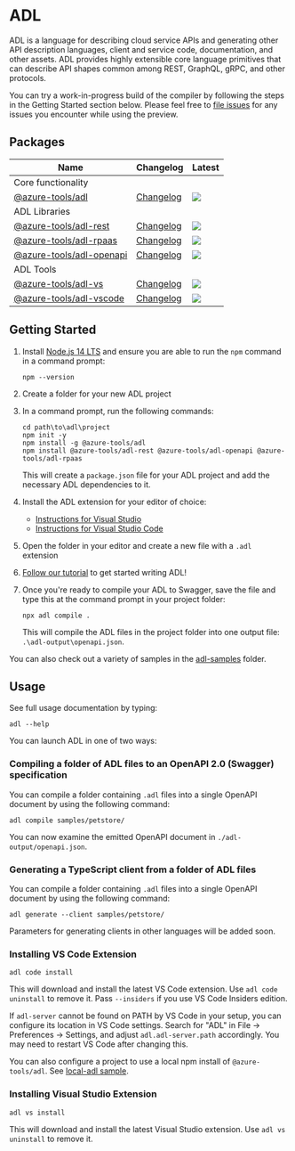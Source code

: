 # ADL

ADL is a language for describing cloud service APIs and generating other API
description languages, client and service code, documentation, and other assets.
ADL provides highly extensible core language primitives that can describe API
shapes common among REST, GraphQL, gRPC, and other protocols.

You can try a work-in-progress build of the compiler by following the steps in
the Getting Started section below. Please feel free to [file
issues](https://github.com/Azure/adl/issues) for any issues you encounter while
using the preview.

## Packages

| Name                                        | Changelog                    | Latest                                                     |
| ------------------------------------------- | ---------------------------- | ---------------------------------------------------------- |
| Core functionality                          |
| [@azure-tools/adl][adl_src]                 | [Changelog][adl_chg]         | ![](https://img.shields.io/npm/v/@azure-tools/adl)         |
| ADL Libraries                               |
| [@azure-tools/adl-rest][adl-rest_src]       | [Changelog][adl-rest_chg]    | ![](https://img.shields.io/npm/v/@azure-tools/adl-rest)    |
| [@azure-tools/adl-rpaas][adl-rpaas_src]     | [Changelog][adl-rpaas_chg]   | ![](https://img.shields.io/npm/v/@azure-tools/adl-rpaas)   |
| [@azure-tools/adl-openapi][adl-openapi_src] | [Changelog][adl-openapi_chg] | ![](https://img.shields.io/npm/v/@azure-tools/adl-openapi) |
| ADL Tools                                   |
| [@azure-tools/adl-vs][adl-vs_src]           | [Changelog][adl-vs_chg]      | ![](https://img.shields.io/npm/v/@azure-tools/adl-vs)      |
| [@azure-tools/adl-vscode][adl-vscode_src]   | [Changelog][adl-vscode_chg]  | ![](https://img.shields.io/npm/v/adl-vscode)               |

[adl_src]: packages/adl
[adl_chg]: packages/adl/CHANGELOG.md
[adl-rest_src]: packages/adl-rest
[adl-rest_chg]: packages/adl-rest/CHANGELOG.md
[adl-rpaas_src]: packages/adl-rpaas
[adl-rpaas_chg]: packages/adl-rpaas/CHANGELOG.md
[adl-openapi_src]: packages/adl-openapi
[adl-openapi_chg]: packages/adl-openapi/CHANGELOG.md
[adl-vs_src]: packages/adl-vs
[adl-vs_chg]: packages/adl-vs/CHANGELOG.md
[adl-vscode_src]: packages/adl-vscode
[adl-vscode_chg]: packages/adl-vscode/CHANGELOG.md

## Getting Started

1. Install [Node.js 14 LTS](https://nodejs.org/en/download/) and ensure you are able to run the `npm` command in a command prompt:

   ```
   npm --version
   ```

2. Create a folder for your new ADL project

3. In a command prompt, run the following commands:

   ```
   cd path\to\adl\project
   npm init -y
   npm install -g @azure-tools/adl
   npm install @azure-tools/adl-rest @azure-tools/adl-openapi @azure-tools/adl-rpaas
   ```

   This will create a `package.json` file for your ADL project and add the necessary ADL dependencies to it.

4. Install the ADL extension for your editor of choice:

   - [Instructions for Visual Studio](#installing-visual-studio-extension)
   - [Instructions for Visual Studio Code](#installing-vs-code-extension)

5. Open the folder in your editor and create a new file with a `.adl` extension

6. [Follow our tutorial](docs/tutorial.md) to get started writing ADL!

7. Once you're ready to compile your ADL to Swagger, save the file and type this at the command prompt in your project folder:

   ```
   npx adl compile .
   ```

   This will compile the ADL files in the project folder into one output file: `.\adl-output\openapi.json`.

You can also check out a variety of samples in the [adl-samples](packages/adl-samples/) folder.

## Usage

See full usage documentation by typing:

```
adl --help
```

You can launch ADL in one of two ways:

### Compiling a folder of ADL files to an OpenAPI 2.0 (Swagger) specification

You can compile a folder containing `.adl` files into a single OpenAPI document by
using the following command:

```
adl compile samples/petstore/
```

You can now examine the emitted OpenAPI document in `./adl-output/openapi.json`.

### Generating a TypeScript client from a folder of ADL files

You can compile a folder containing `.adl` files into a single OpenAPI document by
using the following command:

```
adl generate --client samples/petstore/
```

Parameters for generating clients in other languages will be added soon.

### Installing VS Code Extension

```
adl code install
```

This will download and install the latest VS Code extension. Use `adl code uninstall` to remove it. Pass `--insiders` if you use VS Code Insiders edition.

If `adl-server` cannot be found on PATH by VS Code in your setup, you can
configure its location in VS Code settings. Search for "ADL" in File ->
Preferences -> Settings, and adjust `adl.adl-server.path` accordingly. You may
need to restart VS Code after changing this.

You can also configure a project to use a local npm install of
`@azure-tools/adl`. See [local-adl sample](packages/adl/samples/local-adl).

### Installing Visual Studio Extension

```
adl vs install
```

This will download and install the latest Visual Studio extension. Use `adl vs uninstall` to remove it.
